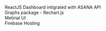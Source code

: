 ReactJS Dashboard intigrated with ASANA API\
Graphs package - Rechart.js\
Metirial UI\
Firebase Hosting